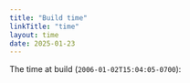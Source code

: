 ```yaml
---
title: "Build time"
linkTitle: "time"
layout: time
date: 2025-01-23
---
```


The time at build (`2006-01-02T15:04:05-0700`):
